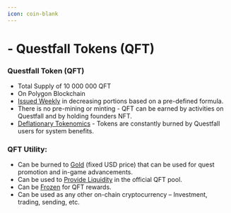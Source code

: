 ```yaml
---
icon: coin-blank
---
```


# - Questfall Tokens (QFT)

### Questfall Token (QFT) 

* Total Supply of 10 000 000 QFT
* On Polygon Blockchain
* [Issued Weekly](../overview/quest-mining.md) in decreasing portions based on a pre-defined formula.
* There is no pre-mining or minting - QFT can be earned by activities on Questfall and by holding founders NFT.
* [Deflationary Tokenomics](../overview/deflationary-tokenomics.md) - Tokens are constantly burned by Questfall users for system benefits.

### QFT Utility: 

* Can be burned to [Gold](gold-in-game.md) (fixed USD price) that can be used for quest promotion and in-game advancements.
* Can be used to [Provide Liquidity](../infrastructure/liquidity-providers-8.md) in the official QFT pool. 
* Can be [Frozen](../infrastructure/qft-freezing-5.md) for QFT rewards.
* Can be used as any other on-chain cryptocurrency – Investment, trading, sending, etc.

